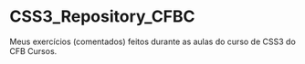 # CSS3_Repository_CFBC

Meus exercícios (comentados) feitos durante as aulas do curso de CSS3 do CFB Cursos.
